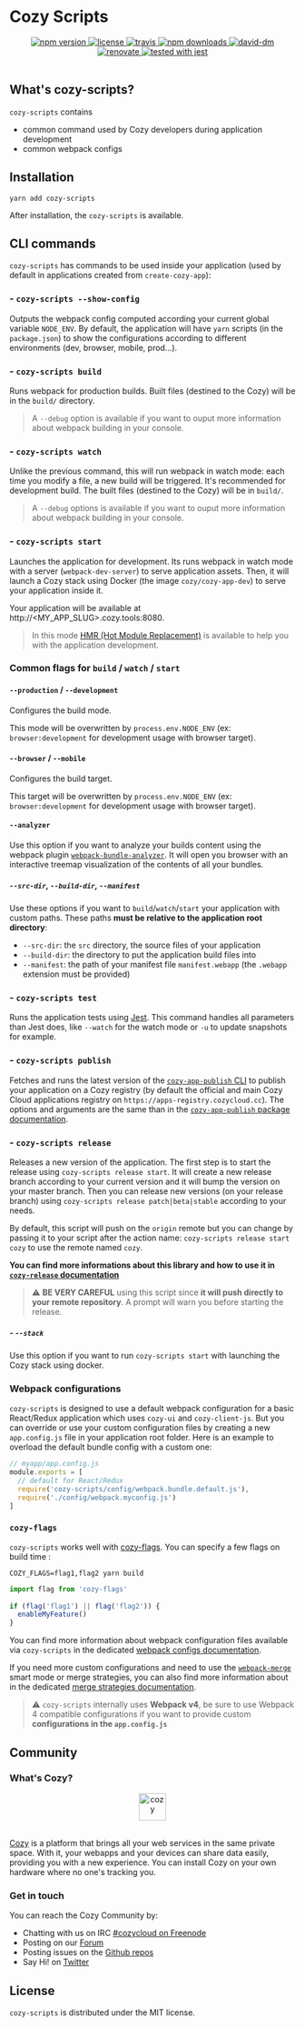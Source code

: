 # Cozy Scripts

<div align="center">
  <a href="https://www.npmjs.com/package/cozy-scripts">
    <img src="https://img.shields.io/npm/v/cozy-scripts.svg" alt="npm version" />
  </a>
  <a href="https://github.com/CPatchane/create-cozy-app/blob/master/packages/cozy-scripts/LICENSE">
    <img src="https://img.shields.io/npm/l/cozy-scripts.svg" alt="license" />
  </a>
  <a href="https://travis-ci.org/CPatchane/create-cozy-app">
    <img src="https://img.shields.io/travis/CPatchane/create-cozy-app.svg" alt="travis" />
  </a>
  <a href="https://npmcharts.com/compare/cozy-scripts">
    <img src="https://img.shields.io/npm/dm/cozy-scripts.svg" alt="npm downloads" />
  </a>
  <a href="https://david-dm.org/cpatchane/create-cozy-app?path=packages/cozy-scripts">
    <img src="https://david-dm.org/cpatchane/create-cozy-app/status.svg?path=packages/cozy-scripts" alt="david-dm" />
  </a>
  <a href="https://renovateapp.com/">
    <img src="https://img.shields.io/badge/renovate-enabled-brightgreen.svg" alt="renovate" />
  </a>
  <a href="https://github.com/facebook/jest">
    <img src="https://facebook.github.io/jest/img/jest-badge.svg" alt="tested with jest" />
  </a>
</div>

</br>

## What's cozy-scripts?

`cozy-scripts` contains

- common command used by Cozy developers during application development
- common webpack configs

## Installation

```
yarn add cozy-scripts
```

After installation, the `cozy-scripts` is available.

## CLI commands

`cozy-scripts` has commands to be used inside your application (used by
default in applications created from `create-cozy-app`):

### - `cozy-scripts --show-config`

Outputs the webpack config computed according your current global
variable `NODE_ENV`. By default, the application will have `yarn` scripts (in
the `package.json`) to show the configurations according to different
environments (dev, browser, mobile, prod...).

### - `cozy-scripts build`

Runs webpack for production builds. Built files (destined to the Cozy) will be
in the `build/` directory.

> A `--debug` option is available if you want to ouput more information about
> webpack building in your console.


### - `cozy-scripts watch`

Unlike the previous command, this will run webpack in watch mode: each time you
modify a file, a new build will be triggered. It's
recommended for development build. The built files (destined to the Cozy) will
be in `build/`.

> A `--debug` options is available if you want to ouput more information
> about webpack building in your console.

### - `cozy-scripts start`

Launches the application for development. Its runs webpack in watch mode with
a server (`webpack-dev-server`) to serve application assets. Then, it will
launch a Cozy stack using Docker (the image `cozy/cozy-app-dev`) to serve your
application inside it.

Your application will be available at http://<MY_APP_SLUG>.cozy.tools:8080.

> In this mode [HMR (Hot Module
> Replacement)](https://webpack.js.org/concepts/hot-module-replacement/) is
> available to help you with the application development.

### Common flags for `build` / `watch` / `start`

#### `--production` / `--development`

Configures the build mode.

This mode will be overwritten by `process.env.NODE_ENV` (ex:
`browser:development` for development usage with browser target).

#### `--browser` / `--mobile`

Configures the build target.

This target will be overwritten by `process.env.NODE_ENV` (ex:
`browser:development` for development usage with browser target).

#### `--analyzer`

Use this option if you want to analyze your builds content using the webpack
plugin
[`webpack-bundle-analyzer`](https://github.com/webpack-contrib/webpack-bundle-analyzer).
It will open you browser with an interactive treemap visualization of the
contents of all your bundles.

##### `--src-dir`, `--build-dir`, `--manifest`

Use these options if you want to `build`/`watch`/`start` your application with
custom paths. These paths __must be relative to the application root
directory__:

- `--src-dir`: the `src` directory, the source files of your application
- `--build-dir`: the directory to put the application build files into
- `--manifest`: the path of your manifest file `manifest.webapp` (the `.webapp` extension must be provided)

### - `cozy-scripts test`

Runs the application tests using [Jest](https://facebook.github.io/jest/).
This command handles all parameters than Jest does, like `--watch` for the
watch mode or `-u` to update snapshots for example.

### - `cozy-scripts publish`

Fetches and runs the latest version of the [`cozy-app-publish`
CLI](https://github.com/cozy/cozy-libs/tree/master/packages/cozy-app-publish)
to publish your application on a Cozy registry (by default the official and
main Cozy Cloud applications registry on
`https://apps-registry.cozycloud.cc`). The options and arguments are the same
than in the [`cozy-app-publish` package
documentation](https://github.com/cozy/cozy-libs/tree/master/packages/cozy-app-publish).

### - `cozy-scripts release`

Releases a new version of the application. The first step is to start the
release using `cozy-scripts release start`. It will create a new release
branch according to your current version and it will bump the version on your
master branch. Then you can release new versions (on your release branch)
using `cozy-scripts release patch|beta|stable` according to your needs.

By default, this script will push on the `origin` remote but you can change by
passing it to your script after the action name: `cozy-scripts release start
cozy` to use the remote named `cozy`.

__You can find more informations about this library and how to use it in
[`cozy-release`
documentation](https://github.com/cozy/cozy-libs/tree/master/packages/cozy-app-publish)__

> :warning: __BE VERY CAREFUL__ using this script since __it will push
>     directly to your remote repository__. A prompt will warn you before
>     starting the release.


##### - `--stack`

Use this option if you want to run `cozy-scripts start` with launching the
Cozy stack using docker.

### Webpack configurations

`cozy-scripts` is designed to use a default webpack configuration for a basic
React/Redux application which uses `cozy-ui` and `cozy-client-js`. But you can
override or use your custom configuration files by creating a new
`app.config.js` file in your application root folder. Here is an example to
overload the default bundle config with a custom one:

```javascript
// myapp/app.config.js
module.exports = [
  // default for React/Redux
  require('cozy-scripts/config/webpack.bundle.default.js'),
  require('./config/webpack.myconfig.js')
]
```

### `cozy-flags`

`cozy-scripts` works well with
[cozy-flags](https://www.npmjs.com/package/cozy-flags). You can specify a few
flags on build time :

```
COZY_FLAGS=flag1,flag2 yarn build
```

```js
import flag from 'cozy-flags'
 
if (flag('flag1') || flag('flag2')) {
  enableMyFeature()
}
```


You can find more information about webpack configuration files available via
`cozy-scripts` in the dedicated [webpack configs
documentation](docs/webpack-configs.md).

If you need more custom configurations and need to use the
[`webpack-merge`](https://github.com/survivejs/webpack-merge#merging-with-strategies)
smart mode or merge strategies, you can also find more information about in
the dedicated [merge strategies
documentation](docs/webpack-merge-strategies.md).

> :warning: `cozy-scripts` internally uses __Webpack v4__, be sure to use
>     Webpack 4 compatible configurations if you want to provide custom
>     __configurations in the `app.config.js`__

## Community

### What's Cozy?

<div align="center">
  <a href="https://cozy.io">
    <img src="https://cdn.rawgit.com/cozy/cozy-site/master/src/images/cozy-logo-name-horizontal-blue.svg" alt="cozy" height="48" />
  </a>
 </div>
 </br>

[Cozy] is a platform that brings all your web services in the same private space.  With it, your webapps and your devices can share data easily, providing you with a new experience. You can install Cozy on your own hardware where no one's tracking you.

### Get in touch

You can reach the Cozy Community by:

- Chatting with us on IRC [#cozycloud on Freenode][freenode]
- Posting on our [Forum][forum]
- Posting issues on the [Github repos][github]
- Say Hi! on [Twitter][twitter]


## License

`cozy-scripts` is distributed under the MIT license.


[cozy]: https://cozy.io "Cozy Cloud"
[freenode]: http://webchat.freenode.net/?randomnick=1&channels=%23cozycloud&uio=d4
[forum]: https://forum.cozy.io/
[github]: https://github.com/cozy/
[twitter]: https://twitter.com/cozycloud
